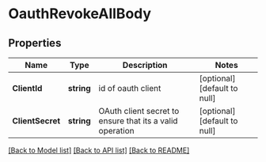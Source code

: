 # OauthRevokeAllBody

## Properties
Name | Type | Description | Notes
------------ | ------------- | ------------- | -------------
**ClientId** | **string** | id of oauth client | [optional] [default to null]
**ClientSecret** | **string** | OAuth client secret to ensure that its a valid operation | [optional] [default to null]

[[Back to Model list]](../README.md#documentation-for-models) [[Back to API list]](../README.md#documentation-for-api-endpoints) [[Back to README]](../README.md)


